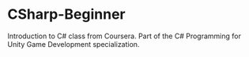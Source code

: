 # CSharp-Beginner

Introduction to C# class from Coursera. Part of the C# Programming for Unity Game Development specialization.
